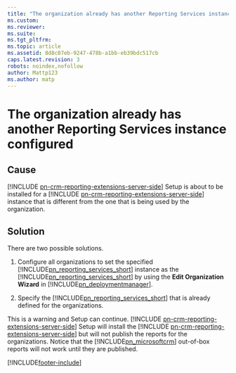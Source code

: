 ```yaml
---
title: "The organization already has another Reporting Services instance configured | Microsoft Docs"
ms.custom: 
ms.reviewer: 
ms.suite: 
ms.tgt_pltfrm: 
ms.topic: article
ms.assetid: 8d8c07eb-9247-478b-a1bb-eb39bdc517cb
caps.latest.revision: 3
robots: noindex,nofollow
author: Mattp123
ms.author: matp
---
```

# The organization already has another Reporting Services instance configured

## Cause 
  
 [!INCLUDE [pn-crm-reporting-extensions-server-side](../includes/pn-crm-reporting-extensions-server-side.md)] Setup is about to be installed for a [!INCLUDE [pn-crm-reporting-extensions-server-side](../includes/pn-crm-reporting-extensions-server-side.md)] instance that is different from the one that is being used by the organization.  
  
## Solution
  
 There are two possible solutions.  
  
1.  Configure all organizations to set the specified [!INCLUDE[pn_reporting_services_short](../includes/pn-reporting-services-short.md)] instance as the [!INCLUDE[pn_reporting_services_short](../includes/pn-reporting-services-short.md)] by using the **Edit Organization Wizard** in [!INCLUDE[pn_deploymentmanager](../includes/pn-deploymentmanager.md)].  
  
2.  Specify the [!INCLUDE[pn_reporting_services_short](../includes/pn-reporting-services-short.md)] that is already defined for the organizations.  
  
 This is a warning and Setup can continue. [!INCLUDE [pn-crm-reporting-extensions-server-side](../includes/pn-crm-reporting-extensions-server-side.md)] Setup will install the [!INCLUDE [pn-crm-reporting-extensions-server-side](../includes/pn-crm-reporting-extensions-server-side.md)] but will not publish the reports for the organizations. Notice that the [!INCLUDE[pn_microsoftcrm](../includes/pn-microsoftcrm.md)] out-of-box reports will not work until they are published.



[!INCLUDE[footer-include](../../../includes/footer-banner.md)]
